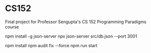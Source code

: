 # CS152

Final project for Professor Sengupta's CS 152 Programming Paradigms course

npm install -g json-server
npx json-server src/db.json --port 3001

npm install
npm audit fix --force
npm run start
